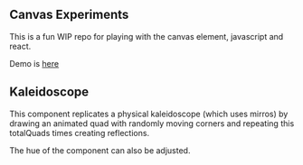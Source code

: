 ## Canvas Experiments

This is a fun WIP repo for playing with the canvas element, javascript and react.

Demo is [here](https://craigmccahill.com/)

## Kaleidoscope

This component replicates a physical kaleidoscope (which uses mirros) by drawing an animated quad with randomly moving corners and repeating this totalQuads times creating reflections.

The hue of the component can also be adjusted.